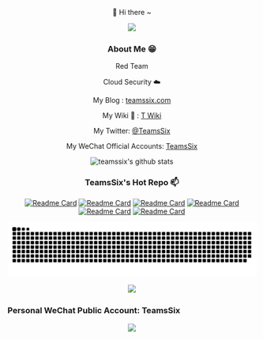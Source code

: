 
<div align="center">

👋 Hi there ~

<a href="https://teamssix.com"><img src="https://readme-typing-svg.herokuapp.com/?font=Handlee&center=true&vCenter=true&width=500&height=60&lines=I+can+do+all+this+through+him+who+gives+me+strength."><a>

### About Me 😁

Red Team

Cloud Security :cloud:

My Blog : [teamssix.com](https://teamssix.com/)

My Wiki :book: : [T Wiki](https://wiki.teamssix.com/)

My Twitter: [@TeamsSix](https://twitter.com/TeamsSix)

My WeChat Official Accounts: [TeamsSix](https://cdn.jsdelivr.net/gh/teamssix/BlogImages/imgs/TeamsSix_Subscription_Logo2.png)


![teamssix's github stats](https://github-readme-stats.vercel.app/api?username=teamssix&hide_title=false&hide=c&hide_border=true&layout=compact&theme=tokyonight&locale=cn)

### TeamsSix's Hot Repo 📫


[![Readme Card](https://github-readme-stats.vercel.app/api/pin/?username=teamssix&repo=cf&hide_title=false&hide=c&hide_border=true&layout=compact&theme=tokyonight&locale=cn&line_height=20)](https://github.com/teamssix/cf)
[![Readme Card](https://github-readme-stats.vercel.app/api/pin/?username=teamssix&repo=awesome-cloud-security&hide_title=false&hide=c&hide_border=true&layout=compact&theme=tokyonight&locale=cn&line_height=20)](https://github.com/teamssix/awesome-cloud-security)
[![Readme Card](https://github-readme-stats.vercel.app/api/pin/?username=teamssix&repo=TWiki&hide_title=false&hide=c&hide_border=true&layout=compact&theme=tokyonight&locale=cn&line_height=20)](https://github.com/teamssix/TWiki)
[![Readme Card](https://github-readme-stats.vercel.app/api/pin/?username=teamssix&repo=container-escape-check&hide_title=false&hide=c&hide_border=true&layout=compact&theme=tokyonight&locale=cn&line_height=20)](https://github.com/teamssix/container-escape-check)
[![Readme Card](https://github-readme-stats.vercel.app/api/pin/?username=wgpsec&repo=CreateHiddenAccount&hide_title=false&hide=c&hide_border=true&layout=compact&theme=tokyonight&locale=cn&line_height=20)](https://github.com/wgpsec/CreateHiddenAccount)
[![Readme Card](https://github-readme-stats.vercel.app/api/pin/?username=wgpsec&repo=tig&hide_title=false&hide=c&hide_border=true&layout=compact&theme=tokyonight&locale=cn&line_height=20)](https://github.com/wgpsec/tig)


![snake](./assets/github-contribution-grid-snake.svg)

[![](https://activity-graph.herokuapp.com/graph?username=teamssix&bg_color=black&color=23affc&line=23affc)](https://github.com/teamssix)
</div>

### Personal WeChat Public Account: TeamsSix

<div align=center><img width="700" src="https://cdn.jsdelivr.net/gh/teamssix/BlogImages/imgs/202204152148071.png" div align=center/></div>
